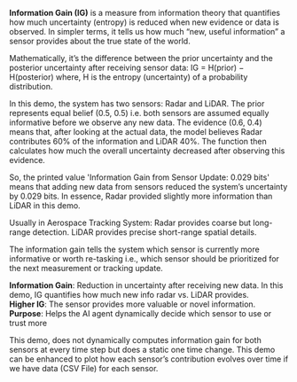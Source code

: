 **Information Gain (IG)** is a measure from information theory that quantifies how much uncertainty (entropy) is reduced when new evidence or data is observed. In simpler terms, it tells us how much “new, useful information” a sensor provides about the true state of the world.

Mathematically, it’s the difference between the prior uncertainty and the posterior uncertainty after receiving sensor data:  IG = H(prior) − H(posterior) where, H is the entropy (uncertainty) of a probability distribution.

In this demo, the system has two sensors: Radar and LiDAR.
The prior represents equal belief (0.5, 0.5) i.e. both sensors are assumed equally informative before we observe any new data.
The evidence (0.6, 0.4) means that, after looking at the actual data, the model believes Radar contributes 60% of the information and LiDAR 40%.
The function then calculates how much the overall uncertainty decreased after observing this evidence.

So, the printed value 'Information Gain from Sensor Update: 0.029 bits' means that adding new data from sensors reduced the system’s uncertainty by 0.029 bits.
In essence, Radar provided slightly more information than LiDAR in this demo.

Usually in Aerospace Tracking System:
Radar provides coarse but long-range detection.
LiDAR provides precise short-range spatial details.

The information gain tells the system which sensor is currently more informative or worth re-tasking i.e., which sensor should be prioritized for the next measurement or tracking update.

**Information Gain**: Reduction in uncertainty after receiving new data. In this demo, IG quantifies how much new info radar vs. LiDAR provides.
**<br>Higher IG**: The sensor provides more valuable or novel information.
**<br>Purpose**: Helps the AI agent dynamically decide which sensor to use or trust more

This demo, does not dynamically computes information gain for both sensors at every time step but does a static one time change. This demo can be enhanced to plot how each sensor’s contribution evolves over time if we have data (CSV File) for each sensor.
